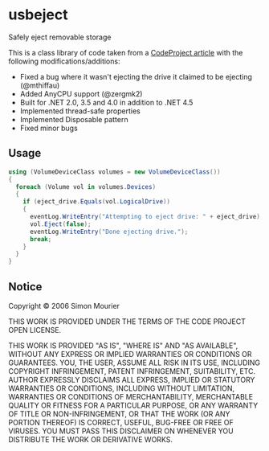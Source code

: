 # usbeject
Safely eject removable storage

This is a class library of code taken from a [CodeProject article](https://www.codeproject.com/Articles/13530/Eject-USB-disks-using-C)
with the following modifications/additions:

* Fixed a bug where it wasn't ejecting the drive it claimed to be ejecting (@mthiffau)
* Added AnyCPU support (@zergmk2)
* Built for .NET 2.0, 3.5 and 4.0 in addition to .NET 4.5
* Implemented thread-safe properties
* Implemented Disposable pattern
* Fixed minor bugs

## Usage

```csharp
using (VolumeDeviceClass volumes = new VolumeDeviceClass())
{
  foreach (Volume vol in volumes.Devices)
  {
    if (eject_drive.Equals(vol.LogicalDrive))
    {
      eventLog.WriteEntry("Attempting to eject drive: " + eject_drive);
      vol.Eject(false);
      eventLog.WriteEntry("Done ejecting drive.");
      break;
    }
  }
}
```

## Notice

Copyright © 2006 Simon Mourier

THIS WORK IS PROVIDED UNDER THE TERMS OF THE CODE PROJECT OPEN LICENSE.

THIS WORK IS PROVIDED "AS IS", "WHERE IS" AND "AS AVAILABLE", WITHOUT ANY EXPRESS OR IMPLIED WARRANTIES OR CONDITIONS OR GUARANTEES.
YOU, THE USER, ASSUME ALL RISK IN ITS USE, INCLUDING COPYRIGHT INFRINGEMENT, PATENT INFRINGEMENT, SUITABILITY, ETC.
AUTHOR EXPRESSLY DISCLAIMS ALL EXPRESS, IMPLIED OR STATUTORY WARRANTIES OR CONDITIONS, INCLUDING WITHOUT LIMITATION, WARRANTIES OR
CONDITIONS OF MERCHANTABILITY, MERCHANTABLE QUALITY OR FITNESS FOR A PARTICULAR PURPOSE, OR ANY WARRANTY OF TITLE OR NON-INFRINGEMENT,
OR THAT THE WORK (OR ANY PORTION THEREOF) IS CORRECT, USEFUL, BUG-FREE OR FREE OF VIRUSES. YOU MUST PASS THIS DISCLAIMER ON WHENEVER
YOU DISTRIBUTE THE WORK OR DERIVATIVE WORKS.
